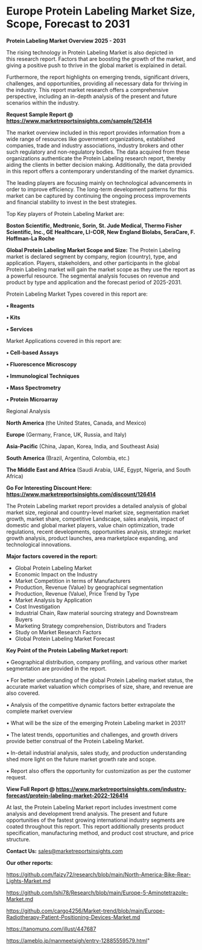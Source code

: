 # Europe Protein Labeling Market Size, Scope, Forecast to 2031

<Strong> Protein Labeling Market Overview 2025 - 2031</strong>

The rising technology in Protein Labeling Market is also depicted in this research report. Factors that are boosting the growth of the market, and giving a positive push to thrive in the global market is explained in detail.

Furthermore, the report highlights on emerging trends, significant drivers, challenges, and opportunities, providing all necessary data for thriving in the industry. This report market research offers a comprehensive perspective, including an in-depth analysis of the present and future scenarios within the industry.

<strong>Request Sample Report @ <a href=https://www.marketreportsinsights.com/sample/126414>https://www.marketreportsinsights.com/sample/126414</a></strong>

The market overview included in this report provides information from a wide range of resources like government organizations, established companies, trade and industry associations, industry brokers and other such regulatory and non-regulatory bodies. The data acquired from these organizations authenticate the Protein Labeling research report, thereby aiding the clients in better decision making. Additionally, the data provided in this report offers a contemporary understanding of the market dynamics.

The leading players are focusing mainly on technological advancements in order to improve efficiency. The long-term development patterns for this market can be captured by continuing the ongoing process improvements and financial stability to invest in the best strategies.

Top Key players of Protein Labeling Market are:

<strong>Boston Scientific, Medtronic, Sorin, St. Jude Medical, Thermo Fisher Scientific, Inc., GE Healthcare, LI-COR, New England Biolabs, SeraCare, F. Hoffman-La Roche</strong>

<strong><b>Global Protein Labeling Market Scope and Size:</b></strong>
The Protein Labeling market is declared segment by company, region (country), type, and application. Players, stakeholders, and other participants in the global Protein Labeling market will gain the market scope as they use the report as a powerful resource. The segmental analysis focuses on revenue and product by type and application and the forecast period of 2025-2031.

Protein Labeling Market Types covered in this report are:

<strong>• Reagents

• Kits

• Services</strong>

Market Applications covered in this report are:

<strong>• Cell-based Assays

• Fluorescence Microscopy

• Immunological Techniques

• Mass Spectrometry

• Protein Microarray</strong> 

Regional Analysis

<strong>North America</strong> (the United States, Canada, and Mexico)

<strong>Europe</strong> (Germany, France, UK, Russia, and Italy)

<strong>Asia-Pacific</strong> (China, Japan, Korea, India, and Southeast Asia)

<strong>South America</strong> (Brazil, Argentina, Colombia, etc.)

<strong>The Middle East and Africa</strong> (Saudi Arabia, UAE, Egypt, Nigeria, and South Africa)

<strong>Go For Interesting Discount Here: <a href=https://www.marketreportsinsights.com/discount/126414>https://www.marketreportsinsights.com/discount/126414</a></strong>

The Protein Labeling market report provides a detailed analysis of global market size, regional and country-level market size, segmentation market growth, market share, competitive Landscape, sales analysis, impact of domestic and global market players, value chain optimization, trade regulations, recent developments, opportunities analysis, strategic market growth analysis, product launches, area marketplace expanding, and technological innovations.

<strong><b>Major factors covered in the report:</b></strong>
<ul>
  <li>Global Protein Labeling Market </li>
  <li>Economic Impact on the Industry</li>
  <li>Market Competition in terms of Manufacturers</li>
  <li>Production, Revenue (Value) by geographical segmentation</li>
  <li>Production, Revenue (Value), Price Trend by Type</li>
  <li>Market Analysis by Application</li>
  <li>Cost Investigation</li>
  <li>Industrial Chain, Raw material sourcing strategy and Downstream Buyers</li>
  <li>Marketing Strategy comprehension, Distributors and Traders</li>
  <li>Study on Market Research Factors</li>
  <li>Global Protein Labeling Market Forecast</li>
</ul>

<strong><b>Key Point of the Protein Labeling Market report:</b></strong>

• Geographical distribution, company profiling, and various other market segmentation are provided in the report.

• For better understanding of the global Protein Labeling market status, the accurate market valuation which comprises of size, share, and revenue are also covered.

• Analysis of the competitive dynamic factors better extrapolate the complete market overview

• What will be the size of the emerging Protein Labeling market in 2031?

• The latest trends, opportunities and challenges, and growth drivers provide better construal of the Protein Labeling Market.

• In-detail industrial analysis, sales study, and production understanding shed more light on the future market growth rate and scope.

• Report also offers the opportunity for customization as per the customer request.

<strong><b>View Full Report @ <a href=https://www.marketreportsinsights.com/industry-forecast/protein-labeling-market-2022-126414>https://www.marketreportsinsights.com/industry-forecast/protein-labeling-market-2022-126414</a></b></strong>


At last, the Protein Labeling Market report includes investment come analysis and development trend analysis. The present and future opportunities of the fastest growing international industry segments are coated throughout this report. This report additionally presents product specification, manufacturing method, and product cost structure, and price structure.

<strong>Contact Us:</strong>
sales@marketreportsinsights.com

<strong>Our other reports:</strong>

<a href=https://github.com/faizy72/research/blob/main/North-America-Bike-Rear-Lights-Market.md>https://github.com/faizy72/research/blob/main/North-America-Bike-Rear-Lights-Market.md</a>

<a href=https://github.com/Ishi78/Research/blob/main/Europe-5-Aminotetrazole-Market.md>https://github.com/Ishi78/Research/blob/main/Europe-5-Aminotetrazole-Market.md</a>

<a href=https://github.com/cargo4256/Market-trend/blob/main/Europe-Radiotherapy-Patient-Positioning-Devices-Market.md>https://github.com/cargo4256/Market-trend/blob/main/Europe-Radiotherapy-Patient-Positioning-Devices-Market.md</a>

<a href=https://tanomuno.com/illust/447687>https://tanomuno.com/illust/447687</a>

<a href=https://ameblo.jp/manmeetsigh/entry-12885559579.html>https://ameblo.jp/manmeetsigh/entry-12885559579.html</a>"
